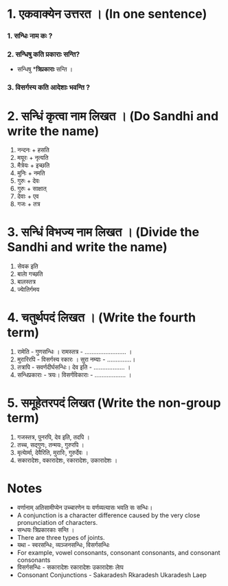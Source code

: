 # 1. एकवाक्येन उत्तरत । (In one sentence)
### 1. सन्धिः नाम कः ?
### 2. सन्धिषु कति प्रकाराः सन्ति?
* सन्धिषु ***त्रिप्रकाराः** सन्ति ।
### 3. विसर्गस्य कति आदेशाः भवन्ति ?
# 2. सन्धिं कृत्वा नाम लिखत । (Do Sandhi and write the name)
1. नन्दनः + हसति
2. मयूरः + नृत्यति
3. मैत्रेयः + इच्छति
4. मुनिः + नमति
5. गुरुः + देवः
6. गुरुः + साक्षात्
7. देवाः + एव
8. गजः + तत्र
# 3. सन्धिं विभज्य नाम लिखत । (Divide the Sandhi and write the name)
1. सेवक इति
2. बालाे गच्छति
3. बालस्तत्र
4. ज्याेतिर्गमय
# 4. चतुर्थपदं लिखत । (Write the fourth term)
1. रामेति - गुणसन्धिः । रामस्तत्र - ........................ ।
2. मुरारिरपि - विसर्गस्य रकारः । सुरा नम्याः - ..............।
3. तत्रापि - सवर्णदीर्घसन्धिः। देव इति - .................. ।
4. सन्धिप्रकाराः - त्रयः। विसर्गविकाराः - .................. ।
# 5. समूहेतरपदं लिखत (Write the non-group term)
1. गजस्तत्र, पुनरपि, देव इति, तदपि ।
2. तच्च, सद्गुणः, तन्मयः, गुरुरपि ।
3. मृत्याेर्मा, देवैरिति, मुरारिः, गुरुर्देवः ।
4. सकारादेशः, वकारादेशः, रकारादेशः, उकारादेशः ।

# Notes
* वर्णानाम् अतिसामीप्येन उच्चारणेन यः वर्णव्यत्यासः भवति सः सन्धिः।
* A conjunction is a character difference caused by the very close pronunciation of characters.
* सन्धयः त्रिप्रकारकाः सन्ति । 
* There are three types of joints.
* यथा - स्वरसन्धिः, व्यञ्जनसन्धिः, विसर्गसन्धिः
* For example, vowel consonants, consonant consonants, and consonant consonants
* विसर्गसन्धिः - सकारादेशः रकारादेशः उकारादेशः लाेप
* Consonant Conjunctions - Sakaradesh Rkaradesh Ukaradesh Laep

